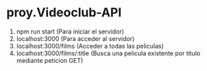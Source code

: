 # proy.Videoclub-API

1. npm run start (Para iniciar el servidor)
2. localhost:3000 (Para acceder al servidor)
3. localhost:3000/films (Acceder a todas las peliculas)
4. localhost:3000/films/:title (Busca una pelicula existente por titulo mediante peticion GET)



